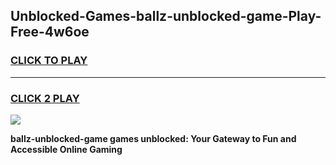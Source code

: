 
## Unblocked-Games-ballz-unblocked-game-Play-Free-4w6oe
<h3>
<a href="https://premium76.site?title=ballz-unblocked-game&ref=23A">CLICK TO PLAY</a></h3>
<hr>

<h3>
<a href="https://premium76.site?title=ballz-unblocked-game&ref=23A">CLICK 2 PLAY</a>
  
</h3>

<a href="https://premium76.site?title=ballz-unblocked-game&ref=23A"><img src="https://clearcache.store/games.png"></a>


**ballz-unblocked-game games unblocked: Your Gateway to Fun and Accessible Online Gaming**
